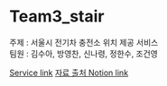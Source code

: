 # Team3_stair 
주제 : 서울시 전기차 충전소 위치 제공 서비스  
팀원 : 김수아, 방영찬, 신나령, 정한수, 조건영


<a href = "http://172.20.66.88:8501">Service link</a>
<a href = "https://magenta-aphid-e37.notion.site/8f90d3ea81534d1997091bd8a8e04c3b">자료 출처 Notion link</a>
